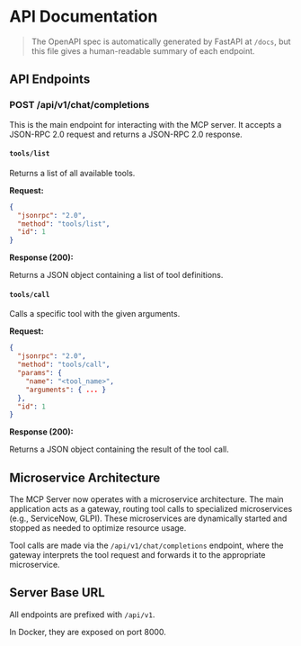 # API Documentation

> The OpenAPI spec is automatically generated by FastAPI at `/docs`, but this file gives a human-readable summary of each endpoint.

## API Endpoints

### POST /api/v1/chat/completions

This is the main endpoint for interacting with the MCP server. It accepts a JSON-RPC 2.0 request and returns a JSON-RPC 2.0 response.

#### `tools/list`

Returns a list of all available tools.

**Request:**

```json
{
  "jsonrpc": "2.0",
  "method": "tools/list",
  "id": 1
}
```

**Response (200):**

Returns a JSON object containing a list of tool definitions.

#### `tools/call`

Calls a specific tool with the given arguments.

**Request:**

```json
{
  "jsonrpc": "2.0",
  "method": "tools/call",
  "params": {
    "name": "<tool_name>",
    "arguments": { ... }
  },
  "id": 1
}
```

**Response (200):**

Returns a JSON object containing the result of the tool call.

## Microservice Architecture

The MCP Server now operates with a microservice architecture. The main application acts as a gateway, routing tool calls to specialized microservices (e.g., ServiceNow, GLPI). These microservices are dynamically started and stopped as needed to optimize resource usage.

Tool calls are made via the `/api/v1/chat/completions` endpoint, where the gateway interprets the tool request and forwards it to the appropriate microservice.

## Server Base URL

All endpoints are prefixed with `/api/v1`.

In Docker, they are exposed on port 8000.
